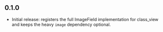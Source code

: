 ## 0.1.0

- Initial release: registers the full ImageField implementation for class_view and
  keeps the heavy `image` dependency optional.
